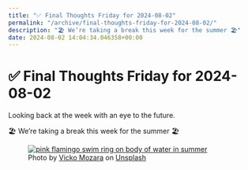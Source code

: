 ```yaml
---
title: "✅ Final Thoughts Friday for 2024-08-02"
permalink: "/archive/final-thoughts-friday-for-2024-08-02/"
description: "🏖️ We’re taking a break this week for the summer 🏖️"
date: 2024-08-02 14:04:34.046358+00:00
---
```


<h1><span style="color: rgb(0, 0, 0)">✅ </span>Final Thoughts Friday for 2024-08-02</h1><p>Looking back at the week with an eye to the future.</p><p>🏖️ We’re taking a break this week for the summer 🏖️</p><figure><a href="https://unsplash.com/@vicko?utm_source=Buttondown&amp;utm_medium=referral" target="_blank" rel="noopener noreferrer"><img src="https://images.unsplash.com/photo-1501426026826-31c667bdf23d?crop=entropy&amp;cs=tinysrgb&amp;fit=max&amp;fm=jpg&amp;ixid=M3w2Mjg2OTV8MHwxfHNlYXJjaHwxfHx2YWNhdGlvbnxlbnwwfHx8fDE3MjE3NzIzNDN8MA&amp;ixlib=rb-4.0.3&amp;q=80&amp;w=1080" alt="pink flamingo swim ring on body of water in summer" draggable="false" contenteditable="false"></a><figcaption>Photo by <a target="_blank" rel="noopener noreferrer nofollow" href="https://unsplash.com/@vicko?utm_source=Buttondown&amp;utm_medium=referral">Vicko Mozara</a> on <a target="_blank" rel="noopener noreferrer nofollow" href="https://unsplash.com/?utm_source=Buttondown&amp;utm_medium=referral">Unsplash</a></figcaption></figure>
